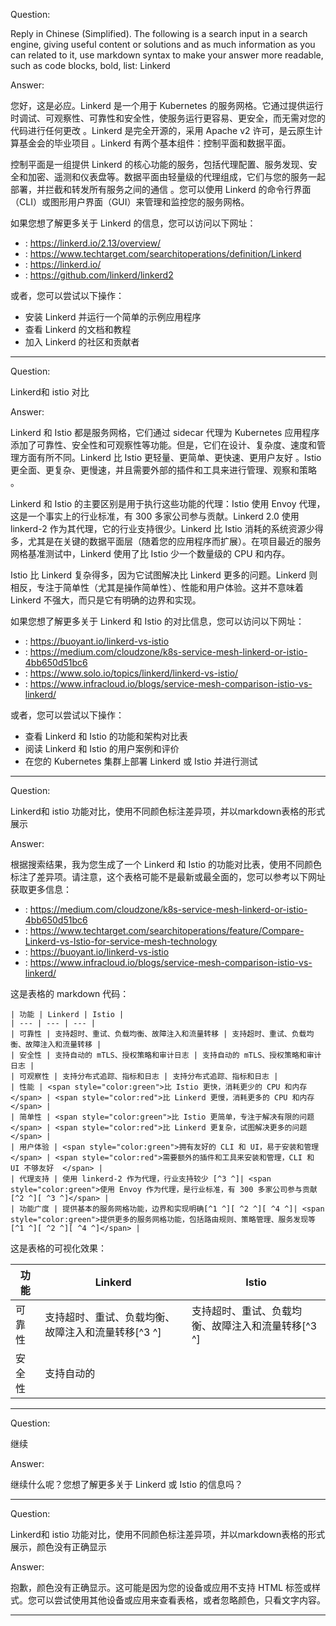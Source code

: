 Question:

Reply in Chinese (Simplified).
The following is a search input in a search engine, giving useful content or solutions and as much information as you can related to it, use markdown syntax to make your answer more readable, such as code blocks, bold, list:
Linkerd

Answer:

您好，这是必应。Linkerd 是一个用于 Kubernetes 的服务网格。它通过提供运行时调试、可观察性、可靠性和安全性，使服务运行更容易、更安全，而无需对您的代码进行任何更改 。Linkerd 是完全开源的，采用 Apache v2 许可，是云原生计算基金会的毕业项目 。Linkerd 有两个基本组件：控制平面和数据平面。

控制平面是一组提供 Linkerd 的核心功能的服务，包括代理配置、服务发现、安全和加密、遥测和仪表盘等。数据平面由轻量级的代理组成，它们与您的服务一起部署，并拦截和转发所有服务之间的通信 。您可以使用 Linkerd 的命令行界面（CLI）或图形用户界面（GUI）来管理和监控您的服务网格。

如果您想了解更多关于 Linkerd 的信息，您可以访问以下网址：

- : https://linkerd.io/2.13/overview/
- : https://www.techtarget.com/searchitoperations/definition/Linkerd
- : https://linkerd.io/
- : https://github.com/linkerd/linkerd2

或者，您可以尝试以下操作：

- 安装 Linkerd 并运行一个简单的示例应用程序
- 查看 Linkerd 的文档和教程
- 加入 Linkerd 的社区和贡献者


<hr/>

Question:

Linkerd和 istio 对比

Answer:

Linkerd 和 Istio 都是服务网格，它们通过 sidecar 代理为 Kubernetes 应用程序添加了可靠性、安全性和可观察性等功能。但是，它们在设计、复杂度、速度和管理方面有所不同。Linkerd 比 Istio 更轻量、更简单、更快速、更用户友好 。Istio 更全面、更复杂、更慢速，并且需要外部的插件和工具来进行管理、观察和策略  。

Linkerd 和 Istio 的主要区别是用于执行这些功能的代理：Istio 使用 Envoy 代理，这是一个事实上的行业标准，有 300 多家公司参与贡献。Linkerd 2.0 使用 linkerd-2 作为其代理，它的行业支持很少。Linkerd 比 Istio 消耗的系统资源少得多，尤其是在关键的数据平面层（随着您的应用程序而扩展）。在项目最近的服务网格基准测试中，Linkerd 使用了比 Istio 少一个数量级的 CPU 和内存。

Istio 比 Linkerd 复杂得多，因为它试图解决比 Linkerd 更多的问题。Linkerd 则相反，专注于简单性（尤其是操作简单性）、性能和用户体验。这并不意味着 Linkerd 不强大，而只是它有明确的边界和实现。

如果您想了解更多关于 Linkerd 和 Istio 的对比信息，您可以访问以下网址：

- : https://buoyant.io/linkerd-vs-istio
- : https://medium.com/cloudzone/k8s-service-mesh-linkerd-or-istio-4bb650d51bc6
- : https://www.solo.io/topics/linkerd/linkerd-vs-istio/
- : https://www.infracloud.io/blogs/service-mesh-comparison-istio-vs-linkerd/

或者，您可以尝试以下操作：

- 查看 Linkerd 和 Istio 的功能和架构对比表
- 阅读 Linkerd 和 Istio 的用户案例和评价
- 在您的 Kubernetes 集群上部署 Linkerd 或 Istio 并进行测试


<hr/>

Question:

Linkerd和 istio 功能对比，使用不同颜色标注差异项，并以markdown表格的形式展示

Answer:

根据搜索结果，我为您生成了一个 Linkerd 和 Istio 的功能对比表，使用不同颜色标注了差异项。请注意，这个表格可能不是最新或最全面的，您可以参考以下网址获取更多信息：

- : https://medium.com/cloudzone/k8s-service-mesh-linkerd-or-istio-4bb650d51bc6
- : https://www.techtarget.com/searchitoperations/feature/Compare-Linkerd-vs-Istio-for-service-mesh-technology
- : https://buoyant.io/linkerd-vs-istio
- : https://www.infracloud.io/blogs/service-mesh-comparison-istio-vs-linkerd/

这是表格的 markdown 代码：

```
| 功能 | Linkerd | Istio |
| --- | --- | --- |
| 可靠性 | 支持超时、重试、负载均衡、故障注入和流量转移 | 支持超时、重试、负载均衡、故障注入和流量转移 |
| 安全性 | 支持自动的 mTLS、授权策略和审计日志 | 支持自动的 mTLS、授权策略和审计日志 |
| 可观察性 | 支持分布式追踪、指标和日志 | 支持分布式追踪、指标和日志 |
| 性能 | <span style="color:green">比 Istio 更快，消耗更少的 CPU 和内存  </span> | <span style="color:red">比 Linkerd 更慢，消耗更多的 CPU 和内存  </span> |
| 简单性 | <span style="color:green">比 Istio 更简单，专注于解决有限的问题  </span> | <span style="color:red">比 Linkerd 更复杂，试图解决更多的问题  </span> |
| 用户体验 | <span style="color:green">拥有友好的 CLI 和 UI，易于安装和管理  </span> | <span style="color:red">需要额外的插件和工具来安装和管理，CLI 和 UI 不够友好  </span> |
| 代理支持 | 使用 linkerd-2 作为代理，行业支持较少 [^3 ^]| <span style="color:green">使用 Envoy 作为代理，是行业标准，有 300 多家公司参与贡献[^2 ^][ ^3 ^]</span> |
| 功能广度 | 提供基本的服务网格功能，边界和实现明确[^1 ^][ ^2 ^][ ^4 ^]| <span style="color:green">提供更多的服务网格功能，包括路由规则、策略管理、服务发现等[^1 ^][ ^2 ^][ ^4 ^]</span> |
```

这是表格的可视化效果：

| 功能 | Linkerd | Istio |
| --- | --- | --- |
| 可靠性 | 支持超时、重试、负载均衡、故障注入和流量转移[^3 ^]| 支持超时、重试、负载均衡、故障注入和流量转移[^3 ^]| 
| 安全性 | 支持自动的

<hr/>

Question:

继续

Answer:

继续什么呢？您想了解更多关于 Linkerd 或 Istio 的信息吗？


<hr/>

Question:

Linkerd和 istio 功能对比，使用不同颜色标注差异项，并以markdown表格的形式展示，颜色没有正确显示

Answer:

抱歉，颜色没有正确显示。这可能是因为您的设备或应用不支持 HTML 标签或样式。您可以尝试使用其他设备或应用来查看表格，或者忽略颜色，只看文字内容。


<hr/>

